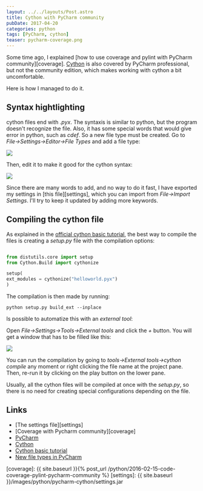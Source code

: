 ```yaml
---
layout: ../../layouts/Post.astro
title: Cython with PyCharm community
pubDate: 2017-04-20
categories: python
tags: [PyCharm, cython]
teaser: pycharm-coverage.png
---
```


Some time ago, I explained [how to use coverage and pylint with PyCharm community][coverage]. [Cython][cython] is also covered by PyCharm professional, but not the community edition, which makes working with cython a bit uncomfortable.

Here is how I managed to do it.

## Syntax hightlighting

cython files end with _.pyx_. The syntaxis is similar to python, but the program doesn't recognize the file. Also, it has some special words that would give error in python, such as _cdef_. So a new file type must be created. Go to _File->Settings->Editor->File Types_ and add a file type:

<img src="{{ site.baseurl }}/images/python/pycharm-cython/pyx.png"/>

Then, edit it to make it good for the cython syntax:

<img src="{{ site.baseurl }}/images/python/pycharm-cython/cython.png"/>

Since there are many words to add, and no way to do it fast, I have exported my settings in [this file][settings], which you can import from _File->Import Settings_. I'll try to keep it updated by adding more keywords.

## Compiling the cython file

As explained in the [official cython basic tutorial][cythontutorial], the best way to compile the files is creating a _setup.py_ file with the compilation options:

```python

from distutils.core import setup
from Cython.Build import cythonize

setup(
ext_modules = cythonize("helloworld.pyx")
)

```

The compilation is then made by running:

    python setup.py build_ext --inplace

Is possible to automatize this with an _external tool_:

Open _File->Settings->Tools->External tools_ and click the _+_ button. You will get a window that has to be filled like this:

<img src="{{ site.baseurl }}/images/python/pycharm-cython/tool.png"/>

You can run the compilation by going to _tools->External tools->cython compile_ any moment or right clicking the file name at the project pane. Then, re-run it by clicking on the play button on the lower pane.

Usually, all the cython files will be compiled at once with the _setup.py_, so there is no need for creating special configurations depending on the file.

## Links

- [The settings file][settings]
- [Coverage with Pycharm community][coverage]
- [PyCharm][pycharm]
- [Cython][cython]
- [Cython basic tutorial][cythontutorial]
- [New file types in PyCharm][filetypes]

[cython]: http://cython.org/
[cythontutorial]: http://docs.cython.org/en/latest/src/tutorial/cython_tutorial.html
[pycharm]: https://www.jetbrains.com/pycharm/
[filetypes]: https://www.jetbrains.com/help/pycharm/2016.3/new-file-type.html

[coverage]: {{ site.baseurl }}{% post_url /python/2016-02-15-code-coverage-pylint-pycharm-community %}
[settings]: {{ site.baseurl }}/images/python/pycharm-cython/settings.jar

```

```
